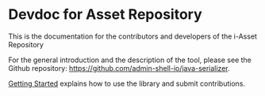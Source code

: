 # Devdoc for Asset Repository
This is the documentation for the contributors and developers of the i-Asset Repository

For the general introduction and the description of the tool, please see the Github repository: https://github.com/admin-shell-io/java-serializer.

[Getting Started](./topics/intro.md) explains how to use the library and submit contributions.
